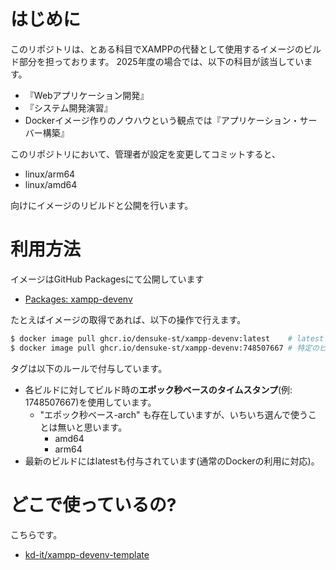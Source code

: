 # はじめに

このリポジトリは、とある科目でXAMPPの代替として使用するイメージのビルド部分を担っております。
2025年度の場合では、以下の科目が該当しています。
- 『Webアプリケーション開発』
- 『システム開発演習』
- Dockerイメージ作りのノウハウという観点では『アプリケーション・サーバー構築』

このリポジトリにおいて、管理者が設定を変更してコミットすると、

- linux/arm64
- linux/amd64

向けにイメージのリビルドと公開を行います。

# 利用方法

イメージはGitHub Packagesにて公開しています

- [Packages: xampp-devenv](https://github.com/densuke-st/xampp-devenv-image-docker/pkgs/container/xampp-devenv)

たとえばイメージの取得であれば、以下の操作で行えます。

```bash
$ docker image pull ghcr.io/densuke-st/xampp-devenv:latest    # latest
$ docker image pull ghcr.io/densuke-st/xampp-devenv:748507667 # 特定のビルド
```

タグは以下のルールで付与しています。

- 各ビルドに対してビルド時の**エポック秒ベースのタイムスタンプ**(例: 1748507667)を使用しています。
    - "エポック秒ベース-arch" も存在していますが、いちいち選んで使うことは無いと思います。
        - amd64
        - arm64
- 最新のビルドにはlatestも付与されています(通常のDockerの利用に対応)。


# どこで使っているの?

こちらです。

- [kd-it/xampp-devenv-template](https://github.com/kd-it/xampp-devenv-template)
